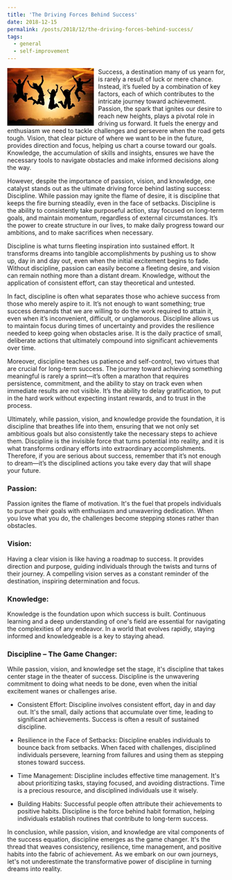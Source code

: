 ```yaml
---
title: 'The Driving Forces Behind Success'
date: 2018-12-15
permalink: /posts/2018/12/the-driving-forces-behind-success/
tags:
  - general
  - self-improvement
---
```


<img width="200" alt="success" src="/images/posts/the-driving-forces-behind-success.webp" style="float: left; margin-right: 10px;" /> Success, a destination many of us yearn for, is rarely a result of luck or mere chance. Instead, it’s fueled by a combination of key factors, each of which contributes to the intricate journey toward achievement. Passion, the spark that ignites our desire to reach new heights, plays a pivotal role in driving us forward. It fuels the energy and enthusiasm we need to tackle challenges and persevere when the road gets tough. Vision, that clear picture of where we want to be in the future, provides direction and focus, helping us chart a course toward our goals. Knowledge, the accumulation of skills and insights, ensures we have the necessary tools to navigate obstacles and make informed decisions along the way.

However, despite the importance of passion, vision, and knowledge, one catalyst stands out as the ultimate driving force behind lasting success: Discipline. While passion may ignite the flame of desire, it is discipline that keeps the fire burning steadily, even in the face of setbacks. Discipline is the ability to consistently take purposeful action, stay focused on long-term goals, and maintain momentum, regardless of external circumstances. It’s the power to create structure in our lives, to make daily progress toward our ambitions, and to make sacrifices when necessary.

Discipline is what turns fleeting inspiration into sustained effort. It transforms dreams into tangible accomplishments by pushing us to show up, day in and day out, even when the initial excitement begins to fade. Without discipline, passion can easily become a fleeting desire, and vision can remain nothing more than a distant dream. Knowledge, without the application of consistent effort, can stay theoretical and untested.

In fact, discipline is often what separates those who achieve success from those who merely aspire to it. It’s not enough to want something; true success demands that we are willing to do the work required to attain it, even when it’s inconvenient, difficult, or unglamorous. Discipline allows us to maintain focus during times of uncertainty and provides the resilience needed to keep going when obstacles arise. It is the daily practice of small, deliberate actions that ultimately compound into significant achievements over time.

Moreover, discipline teaches us patience and self-control, two virtues that are crucial for long-term success. The journey toward achieving something meaningful is rarely a sprint—it’s often a marathon that requires persistence, commitment, and the ability to stay on track even when immediate results are not visible. It’s the ability to delay gratification, to put in the hard work without expecting instant rewards, and to trust in the process.

Ultimately, while passion, vision, and knowledge provide the foundation, it is discipline that breathes life into them, ensuring that we not only set ambitious goals but also consistently take the necessary steps to achieve them. Discipline is the invisible force that turns potential into reality, and it is what transforms ordinary efforts into extraordinary accomplishments. Therefore, if you are serious about success, remember that it’s not enough to dream—it’s the disciplined actions you take every day that will shape your future.

### Passion:
Passion ignites the flame of motivation. It's the fuel that propels individuals to pursue their goals with enthusiasm and unwavering dedication. When you love what you do, the challenges become stepping stones rather than obstacles.

### Vision:
Having a clear vision is like having a roadmap to success. It provides direction and purpose, guiding individuals through the twists and turns of their journey. A compelling vision serves as a constant reminder of the destination, inspiring determination and focus.

### Knowledge:
Knowledge is the foundation upon which success is built. Continuous learning and a deep understanding of one's field are essential for navigating the complexities of any endeavor. In a world that evolves rapidly, staying informed and knowledgeable is a key to staying ahead.

### Discipline – The Game Changer:
While passion, vision, and knowledge set the stage, it's discipline that takes center stage in the theater of success. Discipline is the unwavering commitment to doing what needs to be done, even when the initial excitement wanes or challenges arise.

* Consistent Effort:
Discipline involves consistent effort, day in and day out. It's the small, daily actions that accumulate over time, leading to significant achievements. Success is often a result of sustained discipline.

* Resilience in the Face of Setbacks:
Discipline enables individuals to bounce back from setbacks. When faced with challenges, disciplined individuals persevere, learning from failures and using them as stepping stones toward success.

* Time Management:
Discipline includes effective time management. It's about prioritizing tasks, staying focused, and avoiding distractions. Time is a precious resource, and disciplined individuals use it wisely.

* Building Habits:
Successful people often attribute their achievements to positive habits. Discipline is the force behind habit formation, helping individuals establish routines that contribute to long-term success.

In conclusion, while passion, vision, and knowledge are vital components of the success equation, discipline emerges as the game changer. It's the thread that weaves consistency, resilience, time management, and positive habits into the fabric of achievement. As we embark on our own journeys, let's not underestimate the transformative power of discipline in turning dreams into reality.
